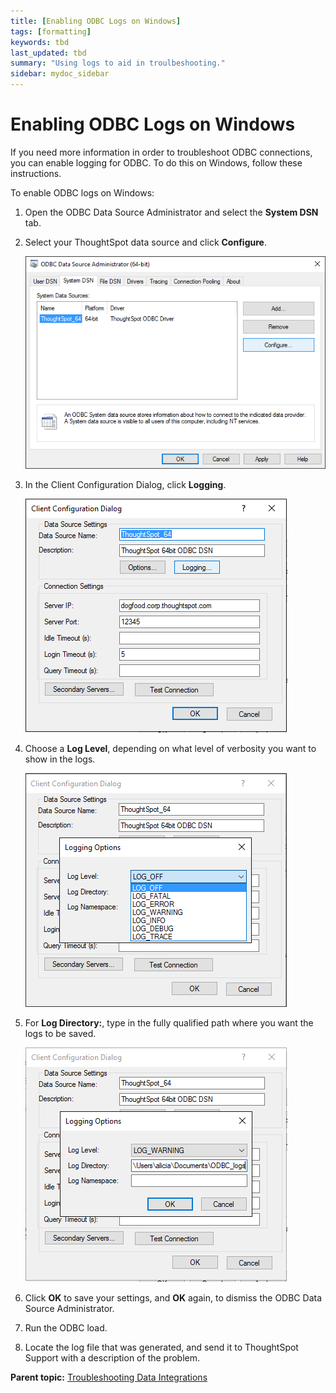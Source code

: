 ```yaml
---
title: [Enabling ODBC Logs on Windows]
tags: [formatting]
keywords: tbd
last_updated: tbd
summary: "Using logs to aid in troulbeshooting."
sidebar: mydoc_sidebar
---
```

# Enabling ODBC Logs on Windows

If you need more information in order to troubleshoot ODBC connections, you can enable logging for ODBC. To do this on Windows, follow these instructions.

To enable ODBC logs on Windows:

1.   Open the ODBC Data Source Administrator and select the **System DSN** tab.
2.  Select your ThoughtSpot data source and click **Configure**.

     ![](../../images/odbc_logs_1.png "Configure ODBC data source")

3.  In the Client Configuration Dialog, click **Logging**.

     ![](../../images/odbc_logs_2.png "Configure ODBC Logging")

4.  Choose a **Log Level**, depending on what level of verbosity you want to show in the logs.

     ![](../../images/odbc_logs_3.png "Windows ODBC Logging Setup")

5.  For **Log Directory:**, type in the fully qualified path where you want the logs to be saved.

     ![](../../images/odbc_logs_4.png "Windows ODBC Logging Setup")

6.   Click **OK** to save your settings, and **OK** again, to dismiss the ODBC Data Source Administrator.
7.   Run the ODBC load.
8.   Locate the log file that was generated, and send it to ThoughtSpot Support with a description of the problem.

**Parent topic:** [Troubleshooting Data Integrations](../../data_integration/troubleshooting/troubleshooting_intro.html)
